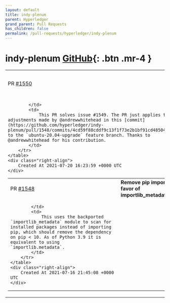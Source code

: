 ```yaml
---
layout: default
title: indy-plenum
parent: Hyperledger
grand_parent: Pull Requests
has_children: false
permalink: /pull-requests/hyperledger/indy-plenum
---
```


# indy-plenum <span class="fs-3 right-align">[GitHub](https://github.com/hyperledger/indy-plenum){: .btn .mr-4 }</span>


<div>
    <table>
        <tr>
            <td>
                PR <a href="https://github.com/hyperledger/indy-plenum/pull/1550" class=".btn">#1550</a>
            </td>
            <td>
                <b>
                    Ubuntu 20.04: remove pip imports in favor if importlib_metadata
                </b>
            </td>
        </tr>
        <tr>
            <td>
                
            </td>
            <td>
                This PR solves issue #1549. The PR just applies the adjustments made by @andrewwhitehead in this [commit](https://github.com/hyperledger/indy-plenum/pull/1548/commits/4cd59f88cddf9c13f1f73e2b1bf91cd48504d29a) to the `ubuntu-20.04-upgrade` feature branch. Thanks to @andrewwhitehead for his contribution.
            </td>
        </tr>
    </table>
    <div class="right-align">
        Created At 2021-07-20 16:23:59 +0000 UTC
    </div>
</div>

<div>
    <table>
        <tr>
            <td>
                PR <a href="https://github.com/hyperledger/indy-plenum/pull/1548" class=".btn">#1548</a>
            </td>
            <td>
                <b>
                    Remove pip imports in favor of importlib_metadata
                </b>
            </td>
        </tr>
        <tr>
            <td>
                
            </td>
            <td>
                This uses the backported `importlib_metadata` module to scan for installed packages instead of importing pip, which should remove the dependency on pip < 10. As of Python 3.9 it is equivalent to using `importlib.metadata`.
            </td>
        </tr>
    </table>
    <div class="right-align">
        Created At 2021-07-16 21:45:08 +0000 UTC
    </div>
</div>

